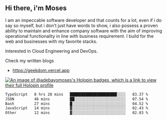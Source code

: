 ## Hi there, i'm Moses

I am an impeccable software developer and that counts for a lot, even if i do say so myself, but i don't just have words to show, i also possess a proven ability to maintain and enhance company software with the aim of improving operational functionality in line with business requirement. I build for the web and businesses with my favorite stacks.

Interested in Cloud Engineering and DevOps.

Check my written blogs
- https://geekdom.vercel.app

[![An image of @adebayomoses's Holopin badges, which is a link to view their full Holopin profile](https://holopin.me/adebayomoses)](https://holopin.io/@adebayomoses)

<!--START_SECTION:waka-->

```txt
TypeScript   8 hrs 28 mins   █████████████████████░░░░   83.37 %
JSON         46 mins         ██░░░░░░░░░░░░░░░░░░░░░░░   07.54 %
Bash         27 mins         █░░░░░░░░░░░░░░░░░░░░░░░░   04.52 %
JavaScript   14 mins         ▓░░░░░░░░░░░░░░░░░░░░░░░░   02.43 %
Other        12 mins         ▓░░░░░░░░░░░░░░░░░░░░░░░░   02.03 %
```

<!--END_SECTION:waka-->
